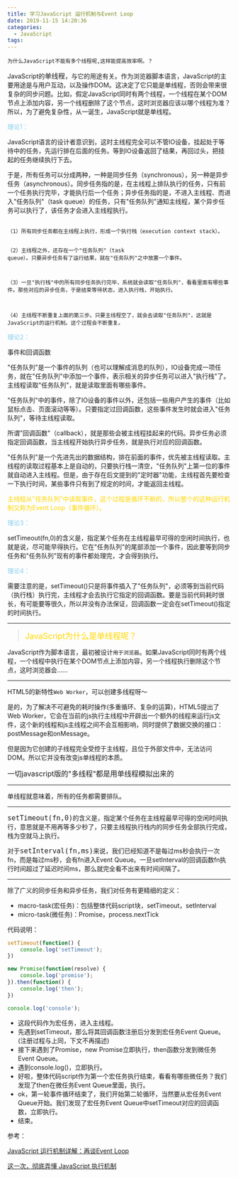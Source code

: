 ```yaml
---
title: 学习JavaScript 运行机制与Event Loop
date: 2019-11-15 14:20:36
categories:
  - JavaScript
tags: 
---
```


<code>为什么JavaScript不能有多个线程呢,这样能提高效率啊。？</code>

JavaScript的<font size="4"><code>单线程</code></font>，与它的用途有关。作为浏览器脚本语言，JavaScript的主要用途是与用户互动，以及操作DOM。这决定了它只能是单线程，否则会带来很复杂的同步问题。比如，假定JavaScript同时有两个线程，一个线程在某个DOM节点上添加内容，另一个线程删除了这个节点，这时浏览器应该以哪个线程为准？所以，为了避免复杂性，从一诞生，JavaScript就是单线程。

<font color="skyblue">理论1：</font>

JavaScript语言的设计者意识到，这时主线程完全可以不管IO设备，挂起处于等待中的任务，先运行排在后面的任务。等到IO设备返回了结果，再回过头，把挂起的任务继续执行下去。

于是，所有任务可以分成两种，一种是同步任务（synchronous），另一种是异步任务（asynchronous）。同步任务指的是，在主线程上排队执行的任务，只有前一个任务执行完毕，才能执行后一个任务；异步任务指的是，不进入主线程、而进入"任务队列"（task queue）的任务，只有"任务队列"通知主线程，某个异步任务可以执行了，该任务才会进入主线程执行。

<code>
（1）所有同步任务都在主线程上执行，形成一个执行栈（execution context stack）。

（2）主线程之外，还存在一个"任务队列"（task queue）。只要异步任务有了运行结果，就在"任务队列"之中放置一个事件。

（3）一旦"执行栈"中的所有同步任务执行完毕，系统就会读取"任务队列"，看看里面有哪些事件。那些对应的异步任务，于是结束等待状态，进入执行栈，开始执行。

（4）主线程不断重复上面的第三步。只要主线程空了，就会去读取"任务队列"，这就是JavaScript的运行机制。这个过程会不断重复。
</code>

<font color="skyblue">理论2：</font>

事件和回调函数

"任务队列"是一个事件的队列（也可以理解成消息的队列），IO设备完成一项任务，就在"任务队列"中添加一个事件，表示相关的异步任务可以进入"执行栈"了。主线程读取"任务队列"，就是读取里面有哪些事件。

"任务队列"中的事件，除了IO设备的事件以外，还包括一些用户产生的事件（比如鼠标点击、页面滚动等等）。只要指定过回调函数，这些事件发生时就会进入"任务队列"，等待主线程读取。

所谓"回调函数"（callback），就是那些会被主线程挂起来的代码。异步任务必须指定回调函数，当主线程开始执行异步任务，就是执行对应的回调函数。

"任务队列"是一个先进先出的数据结构，排在前面的事件，优先被主线程读取。主线程的读取过程基本上是自动的，只要执行栈一清空，"任务队列"上第一位的事件就自动进入主线程。但是，由于存在后文提到的"定时器"功能，主线程首先要检查一下执行时间，某些事件只有到了规定的时间，才能返回主线程。

<font color="gold">主线程从"任务队列"中读取事件，这个过程是循环不断的，所以整个的这种运行机制又称为Event Loop（事件循环）。</font><br/>

<font color="skyblue">理论3：</font>

setTimeout(fn,0)的含义是，指定某个任务在主线程最早可得的空闲时间执行，也就是说，尽可能早得执行。它在"任务队列"的尾部添加一个事件，因此要等到同步任务和"任务队列"现有的事件都处理完，才会得到执行。

<font color="skyblue">理论4：</font>

需要注意的是，setTimeout()只是将事件插入了"任务队列"，必须等到当前代码（执行栈）执行完，主线程才会去执行它指定的回调函数。要是当前代码耗时很长，有可能要等很久，所以并没有办法保证，回调函数一定会在setTimeout()指定的时间执行。

<hr>

> <font color="gold" size="4">JavaScript为什么是单线程呢？</font>

JavaScript作为脚本语言，最初被设计<code>用于浏览器</code>。如果JavaScript同时有两个线程，一个线程中执行在某个DOM节点上添加内容，另一个线程执行删除这个节点，这时浏览器会……

<hr>

HTML5的新特性<code>Web Worker</code>，可以创建多线程呀～

是的，为了解决不可避免的耗时操作(多重循环、复杂的运算)，HTML5提出了Web Worker，它会在当前的js执行主线程中开辟出一个额外的线程来运行js文件，这个新的线程和js主线程之间不会互相影响，同时提供了数据交换的接口：postMessage和onMessage。

但是因为它创建的子线程完全受控于主线程，且位于外部文件中，无法访问DOM。所以它并没有改变js单线程的本质。

<font size="3">一切javascript版的"多线程"都是用单线程模拟出来的</font>

<hr>

单线程就意味着，所有的任务都需要排队。

<hr>

<font size="4"><code>setTimeout(fn,0)</code></font>的含义是，指定某个任务在主线程最早可得的空闲时间执行，意思就是不用再等多少秒了，只要主线程执行栈内的同步任务全部执行完成，栈为空就马上执行。

对于<font size="4"><code>setInterval(fn,ms)</code></font>来说，我们已经知道不是每过ms秒会执行一次fn，而是每过ms秒，会有fn进入Event Queue。一旦setInterval的回调函数fn执行时间超过了延迟时间ms，那么就完全看不出来有时间间隔了。

<hr>

除了广义的同步任务和异步任务，我们对任务有更精细的定义：

+ macro-task(宏任务)：包括整体代码script块，setTimeout，setInterval
+ micro-task(微任务)：Promise，process.nextTick

代码说明：
```js
setTimeout(function() {
    console.log('setTimeout');
})

new Promise(function(resolve) {
    console.log('promise');
}).then(function() {
    console.log('then');
})

console.log('console');
```
+ 这段代码作为宏任务，进入主线程。
+ 先遇到setTimeout，那么将其回调函数注册后分发到宏任务Event Queue。(注册过程与上同，下文不再描述)
+ 接下来遇到了Promise，new Promise立即执行，then函数分发到微任务Event Queue。
+ 遇到console.log()，立即执行。
+ 好啦，整体代码script作为第一个宏任务执行结束，看看有哪些微任务？我们发现了then在微任务Event Queue里面，执行。
+ ok，第一轮事件循环结束了，我们开始第二轮循环，当然要从宏任务Event Queue开始。我们发现了宏任务Event Queue中setTimeout对应的回调函数，立即执行。
+ 结束。


参考：

[JavaScript 运行机制详解：再谈Event Loop](http://www.ruanyifeng.com/blog/2014/10/event-loop.html)

[这一次，彻底弄懂 JavaScript 执行机制](https://juejin.im/post/59e85eebf265da430d571f89)